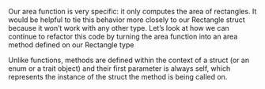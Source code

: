 Our area function is very specific: it only computes the area of rectangles. It would be helpful to tie this behavior
more closely to our Rectangle struct because it won’t work with any other type. Let’s look at how we can continue to refactor this code
by turning the area function into an area method defined on our Rectangle type

Unlike functions, methods are defined within
the context of a struct (or an enum or a trait object) and their first parameter
is always self, which represents the instance of the struct the
method is being called on.
